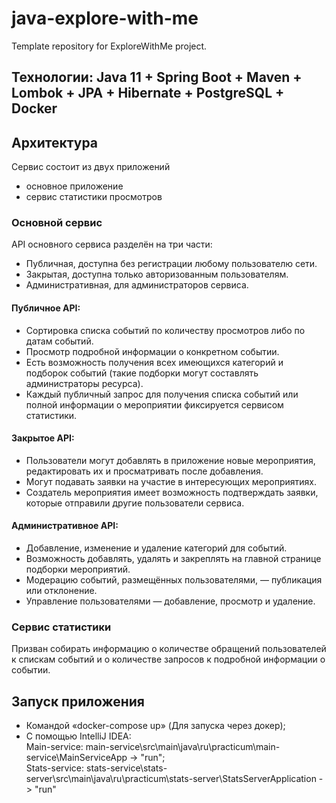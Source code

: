 # java-explore-with-me
Template repository for ExploreWithMe project.

## Технологии: Java 11 + Spring Boot + Maven + Lombok + JPA + Hibernate + PostgreSQL + Docker

## Архитектура

Сервис состоит из двух приложений
- основное приложение 
- сервис статистики просмотров 

### Основной сервис

API основного сервиса разделён на три части:
* Публичная, доступна без регистрации любому пользователю сети.
* Закрытая, доступна только авторизованным пользователям.
* Административная, для администраторов сервиса.

#### Публичное API:

* Сортировка списка событий по количеству просмотров либо по датам событий.
* Просмотр подробной информации о конкретном событии.
* Есть возможность получения всех имеющихся категорий и подборок событий (такие подборки могут составлять администраторы ресурса).
* Каждый публичный запрос для получения списка событий или полной информации о мероприятии фиксируется сервисом статистики.

#### Закрытое API:

* Пользователи могут добавлять в приложение новые мероприятия, редактировать их и просматривать после добавления.
* Могут подавать заявки на участие в интересующих мероприятиях.
* Создатель мероприятия имеет возможность подтверждать заявки, которые отправили другие пользователи сервиса.

#### Административное API:

* Добавление, изменение и удаление категорий для событий.
* Возможность добавлять, удалять и закреплять на главной странице подборки мероприятий.
* Модерацию событий, размещённых пользователями, — публикация или отклонение.
* Управление пользователями — добавление, просмотр и удаление.

### Сервис статистики

Призван собирать информацию о количестве обращений пользователей к спискам событий и о количестве запросов к подробной информации о событии.

## Запуск  приложения
- Командой «docker-compose up» (Для запуска через докер);
- С помощью IntelliJ IDEA:  
  Main-service: main-service\src\main\java\ru\practicum\main-service\MainServiceApp -> "run";   
  Stats-service: stats-service\stats-server\src\main\java\ru\practicum\stats-server\StatsServerApplication -> "run"